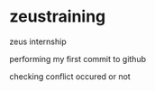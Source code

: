 # zeustraining
zeus internship

performing my first commit to github

checking conflict occured or not
